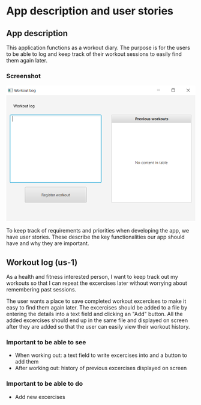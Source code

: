 # App description and user stories

## App description

This application functions as a workout diary. The purpose is for the users to be able to log and keep track of their workout sessions to easily find them again later.

### Screenshot

![App Screenshot](ui/src/main/resources/ui/img/workoutapp.PNG)

To keep track of requirements and priorities when developing the app, we have user stories. These describe the key functionalities our app should have and why they are important.

## Workout log (us-1)

As a health and fitness interested person, I want to keep track out my workouts so that I can repeat the excercises later without worrying about remembering past sessions.

The user wants a place to save completed workout excercises to make it easy to find them again later. The excercises should be added to a file by entering the details into a text field and clicking an "Add" button. All the added excercises should end up in the same file and displayed on screen after they are added so that the user can easily view their workout history.

### Important to be able to see

- When working out: a text field to write excercises into and a button to add them
- After working out: history of previous excercises displayed on screen

### Important to be able to do
  
- Add new excercises
